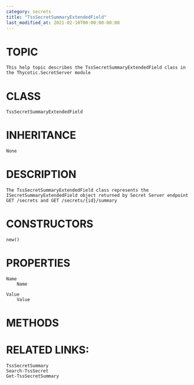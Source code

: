 ```yaml
---
category: secrets
title: "TssSecretSummaryExtendedField"
last_modified_at: 2021-02-10T00:00:00-00:00
---
```


# TOPIC
    This help topic describes the TssSecretSummaryExtendedField class in the Thycotic.SecretServer module

# CLASS
    TssSecretSummaryExtendedField

# INHERITANCE
    None

# DESCRIPTION
    The TssSecretSummaryExtendedField class represents the ISecretSummaryExtendedField object returned by Secret Server endpoint GET /secrets and GET /secrets/{id}/summary

# CONSTRUCTORS
    new()

# PROPERTIES
    Name
        Name

    Value
        Value

# METHODS

# RELATED LINKS:
    TssSecretSummary
    Search-TssSecret
    Get-TssSecretSummary